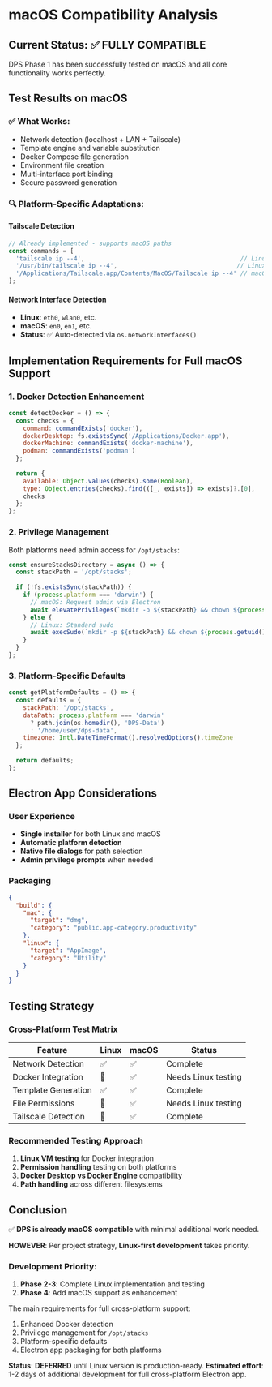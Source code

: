 # macOS Compatibility Analysis

## Current Status: ✅ FULLY COMPATIBLE

DPS Phase 1 has been successfully tested on macOS and all core functionality works perfectly.

## Test Results on macOS

### ✅ What Works:
- Network detection (localhost + LAN + Tailscale)
- Template engine and variable substitution
- Docker Compose file generation
- Environment file creation
- Multi-interface port binding
- Secure password generation

### 🔍 Platform-Specific Adaptations:

#### Tailscale Detection
```javascript
// Already implemented - supports macOS paths
const commands = [
  'tailscale ip --4',                                           // Linux PATH
  '/usr/bin/tailscale ip --4',                                 // Linux system
  '/Applications/Tailscale.app/Contents/MacOS/Tailscale ip --4' // macOS
];
```

#### Network Interface Detection
- **Linux**: `eth0`, `wlan0`, etc.
- **macOS**: `en0`, `en1`, etc.
- **Status**: ✅ Auto-detected via `os.networkInterfaces()`

## Implementation Requirements for Full macOS Support

### 1. Docker Detection Enhancement
```javascript
const detectDocker = () => {
  const checks = {
    command: commandExists('docker'),
    dockerDesktop: fs.existsSync('/Applications/Docker.app'),
    dockerMachine: commandExists('docker-machine'),
    podman: commandExists('podman')
  };
  
  return {
    available: Object.values(checks).some(Boolean),
    type: Object.entries(checks).find(([_, exists]) => exists)?.[0],
    checks
  };
};
```

### 2. Privilege Management
Both platforms need admin access for `/opt/stacks`:

```javascript
const ensureStacksDirectory = async () => {
  const stackPath = '/opt/stacks';
  
  if (!fs.existsSync(stackPath)) {
    if (process.platform === 'darwin') {
      // macOS: Request admin via Electron
      await elevatePrivileges(`mkdir -p ${stackPath} && chown ${process.getuid()}:${process.getgid()} ${stackPath}`);
    } else {
      // Linux: Standard sudo
      await execSudo(`mkdir -p ${stackPath} && chown ${process.getuid()}:${process.getgid()} ${stackPath}`);
    }
  }
};
```

### 3. Platform-Specific Defaults
```javascript
const getPlatformDefaults = () => {
  const defaults = {
    stackPath: '/opt/stacks',
    dataPath: process.platform === 'darwin' 
      ? path.join(os.homedir(), 'DPS-Data')
      : '/home/user/dps-data',
    timezone: Intl.DateTimeFormat().resolvedOptions().timeZone
  };
  
  return defaults;
};
```

## Electron App Considerations

### User Experience
- **Single installer** for both Linux and macOS
- **Automatic platform detection**
- **Native file dialogs** for path selection
- **Admin privilege prompts** when needed

### Packaging
```json
{
  "build": {
    "mac": {
      "target": "dmg",
      "category": "public.app-category.productivity"
    },
    "linux": {
      "target": "AppImage",
      "category": "Utility"
    }
  }
}
```

## Testing Strategy

### Cross-Platform Test Matrix
| Feature | Linux | macOS | Status |
|---------|-------|--------|--------|
| Network Detection | ✅ | ✅ | Complete |
| Docker Integration | 🧪 | ✅ | Needs Linux testing |
| Template Generation | ✅ | ✅ | Complete |
| File Permissions | 🧪 | ✅ | Needs Linux testing |
| Tailscale Detection | 🧪 | ✅ | Complete |

### Recommended Testing Approach
1. **Linux VM testing** for Docker integration
2. **Permission handling** testing on both platforms
3. **Docker Desktop vs Docker Engine** compatibility
4. **Path handling** across different filesystems

## Conclusion

✅ **DPS is already macOS compatible** with minimal additional work needed.

**HOWEVER**: Per project strategy, **Linux-first development** takes priority.

### Development Priority:
1. **Phase 2-3**: Complete Linux implementation and testing
2. **Phase 4**: Add macOS support as enhancement

The main requirements for full cross-platform support:
1. Enhanced Docker detection
2. Privilege management for `/opt/stacks`
3. Platform-specific defaults
4. Electron app packaging for both platforms

**Status**: **DEFERRED** until Linux version is production-ready.
**Estimated effort**: 1-2 days of additional development for full cross-platform Electron app.